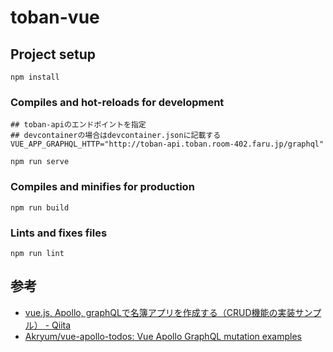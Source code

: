 # toban-vue

## Project setup
```
npm install
```

### Compiles and hot-reloads for development
```
## toban-apiのエンドポイントを指定
## devcontainerの場合はdevcontainer.jsonに記載する
VUE_APP_GRAPHQL_HTTP="http://toban-api.toban.room-402.faru.jp/graphql"

npm run serve
```

### Compiles and minifies for production
```
npm run build
```

### Lints and fixes files
```
npm run lint
```

## 参考

- [vue.js, Apollo, graphQLで名簿アプリを作成する（CRUD機能の実装サンプル） - Qiita](https://qiita.com/ryo2132/items/429234c9de1b546b3406)
- [Akryum/vue-apollo-todos: Vue Apollo GraphQL mutation examples](https://github.com/Akryum/vue-apollo-todos)